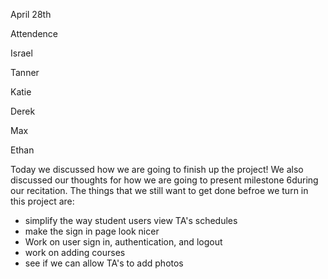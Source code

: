 April 28th

Attendence 

Israel

Tanner

Katie

Derek

Max

Ethan

Today we discussed how we are going to finish up the project! We also discussed our thoughts for how we are going to present milestone 6during our recitation.
The things that we still want to get done befroe we turn in this project are: 
* simplify the way student users view TA's schedules
* make the sign in page look nicer
* Work on user sign in, authentication, and logout
* work on adding courses
* see if we can allow TA's to add photos
